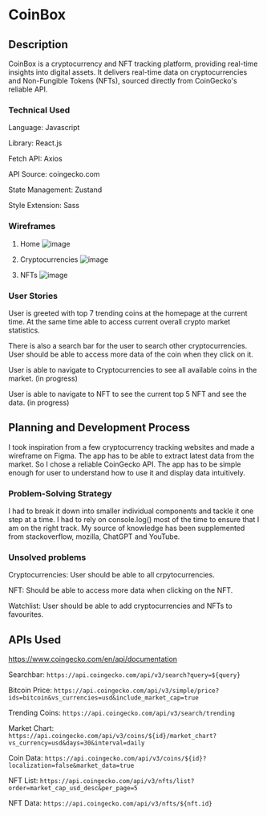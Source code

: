 # CoinBox

## Description
CoinBox is a cryptocurrency and NFT tracking platform, providing real-time insights into digital assets. It delivers real-time data on cryptocurrencies and Non-Fungible Tokens (NFTs), sourced directly from CoinGecko's reliable API.

### Technical Used
Language: Javascript 

Library: React.js

Fetch API: Axios

API Source: coingecko.com

State Management: Zustand 

Style Extension: Sass 

### Wireframes
1. Home
![image](https://github.com/khidhirakmal/seif-13-project-2/assets/125201926/50035710-df52-42e8-963d-a8ff2b4d59af)

2. Cryptocurrencies
![image](https://github.com/khidhirakmal/seif-13-project-2/assets/125201926/eb9796d1-7968-4df2-9f3d-f282230674dd)

3. NFTs
![image](https://github.com/khidhirakmal/seif-13-project-2/assets/125201926/52aceacd-0a1d-422c-b533-219520e19fe4)

### User Stories
User is greeted with top 7 trending coins at the homepage at the current time. 
At the same time able to access current overall crypto market statistics.

There is also a search bar for the user to search other cryptocurrencies. User should be able to access more data
of the coin when they click on it. 

User is able to navigate to Cryptocurrencies to see all available coins in the market. (in progress)

User is able to navigate to NFT to see the current top 5 NFT and see the data. (in progress) 

## Planning and Development Process
I took inspiration from a few cryptocurrency tracking websites and made a wireframe on Figma. The app has to be able to extract latest data from the market. So I chose a reliable CoinGecko API. The app has to be simple enough for user to understand how to use it and display data intuitively.

### Problem-Solving Strategy
I had to break it down into smaller individual components and tackle it one step at a time. I had to rely on console.log() most of 
the time to ensure that I am on the right track. My source of knowledge has been supplemented from stackoverflow, mozilla, ChatGPT and YouTube. 

### Unsolved problems
Cryptocurrencies: User should be able to all crpytocurrencies.

NFT: Should be able to access more data when clicking on the NFT.

Watchlist: User should be able to add cryptocurrencies and NFTs to favourites.

## APIs Used
https://www.coingecko.com/en/api/documentation

Searchbar: `https://api.coingecko.com/api/v3/search?query=${query}`

Bitcoin Price: `https://api.coingecko.com/api/v3/simple/price?ids=bitcoin&vs_currencies=usd&include_market_cap=true`

Trending Coins: `https://api.coingecko.com/api/v3/search/trending`

Market Chart: `https://api.coingecko.com/api/v3/coins/${id}/market_chart?vs_currency=usd&days=30&interval=daily`

Coin Data: `https://api.coingecko.com/api/v3/coins/${id}?localization=false&market_data=true`

NFT List: `https://api.coingecko.com/api/v3/nfts/list?order=market_cap_usd_desc&per_page=5`

NFT Data: `https://api.coingecko.com/api/v3/nfts/${nft.id}`
